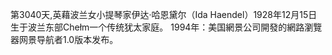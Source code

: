 第3040天,英藉波兰女小提琴家伊达·哈恩黛尔（Ida Haendel）1928年12月15日生于波兰东部Chełm一个传统犹太家庭。
1994年：美国網景公司開發的網路瀏覽器网景导航者1.0版本发布。